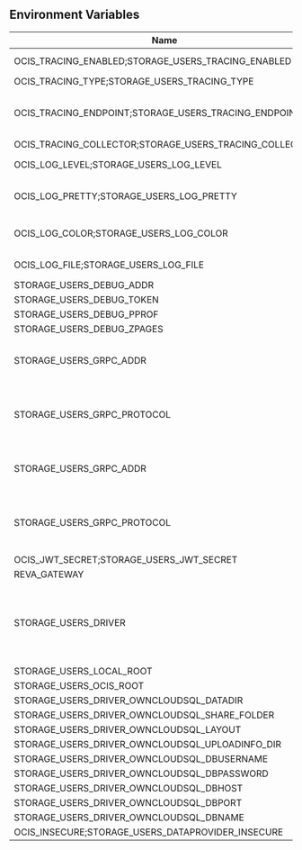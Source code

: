 ## Environment Variables

| Name | Type | Default Value | Description |
|------|------|---------------|-------------|
| OCIS_TRACING_ENABLED;STORAGE_USERS_TRACING_ENABLED | bool | false | Activates tracing.|
| OCIS_TRACING_TYPE;STORAGE_USERS_TRACING_TYPE | string |  | |
| OCIS_TRACING_ENDPOINT;STORAGE_USERS_TRACING_ENDPOINT | string |  | The endpoint to the tracing collector.|
| OCIS_TRACING_COLLECTOR;STORAGE_USERS_TRACING_COLLECTOR | string |  | |
| OCIS_LOG_LEVEL;STORAGE_USERS_LOG_LEVEL | string |  | The log level.|
| OCIS_LOG_PRETTY;STORAGE_USERS_LOG_PRETTY | bool | false | Activates pretty log output.|
| OCIS_LOG_COLOR;STORAGE_USERS_LOG_COLOR | bool | false | Activates colorized log output.|
| OCIS_LOG_FILE;STORAGE_USERS_LOG_FILE | string |  | The target log file.|
| STORAGE_USERS_DEBUG_ADDR | string | 127.0.0.1:9159 | |
| STORAGE_USERS_DEBUG_TOKEN | string |  | |
| STORAGE_USERS_DEBUG_PPROF | bool | false | |
| STORAGE_USERS_DEBUG_ZPAGES | bool | false | |
| STORAGE_USERS_GRPC_ADDR | string | 127.0.0.1:9157 | The address of the grpc service.|
| STORAGE_USERS_GRPC_PROTOCOL | string | tcp | The transport protocol of the grpc service.|
| STORAGE_USERS_GRPC_ADDR | string | 127.0.0.1:9158 | The address of the grpc service.|
| STORAGE_USERS_GRPC_PROTOCOL | string | tcp | The transport protocol of the grpc service.|
| OCIS_JWT_SECRET;STORAGE_USERS_JWT_SECRET | string |  | |
| REVA_GATEWAY | string | 127.0.0.1:9142 | |
| STORAGE_USERS_DRIVER | string | ocis | The storage driver which should be used by the service|
| STORAGE_USERS_LOCAL_ROOT | string | ~/.ocis/storage/local/users | |
| STORAGE_USERS_OCIS_ROOT | string | ~/.ocis/storage/users | |
| STORAGE_USERS_DRIVER_OWNCLOUDSQL_DATADIR | string | ~/.ocis/storage/owncloud | |
| STORAGE_USERS_DRIVER_OWNCLOUDSQL_SHARE_FOLDER | string | /Shares | |
| STORAGE_USERS_DRIVER_OWNCLOUDSQL_LAYOUT | string | {{.Username}} | |
| STORAGE_USERS_DRIVER_OWNCLOUDSQL_UPLOADINFO_DIR | string | ~/.ocis/storage/uploadinfo | |
| STORAGE_USERS_DRIVER_OWNCLOUDSQL_DBUSERNAME | string | owncloud | |
| STORAGE_USERS_DRIVER_OWNCLOUDSQL_DBPASSWORD | string | owncloud | |
| STORAGE_USERS_DRIVER_OWNCLOUDSQL_DBHOST | string |  | |
| STORAGE_USERS_DRIVER_OWNCLOUDSQL_DBPORT | int | 3306 | |
| STORAGE_USERS_DRIVER_OWNCLOUDSQL_DBNAME | string | owncloud | |
| OCIS_INSECURE;STORAGE_USERS_DATAPROVIDER_INSECURE | bool | false | |
